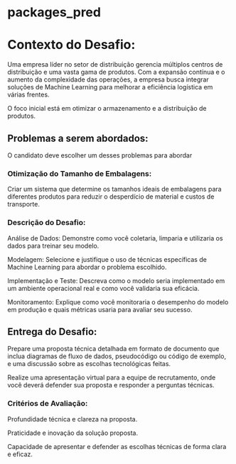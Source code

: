 # packages_pred
# Contexto do Desafio:


Uma empresa líder no setor de distribuição gerencia múltiplos centros de distribuição e uma vasta gama de produtos. Com a expansão contínua e o aumento da complexidade das operações, a empresa busca integrar soluções de Machine Learning para melhorar a eficiência logística em várias frentes.


O foco inicial está em otimizar o armazenamento e a distribuição de produtos.

## Problemas a serem abordados:


O candidato deve escolher um desses problemas para abordar

### Otimização do Tamanho de Embalagens:

Criar um sistema que determine os tamanhos ideais de embalagens para diferentes produtos para reduzir o desperdício de material e custos de transporte.


### Descrição do Desafio:

Análise de Dados: Demonstre como você coletaria, limparia e utilizaria os dados para treinar seu modelo.

Modelagem: Selecione e justifique o uso de técnicas específicas de Machine Learning para abordar o problema escolhido.

Implementação e Teste: Descreva como o modelo seria implementado em um ambiente operacional real e como você validaria sua eficácia.

Monitoramento: Explique como você monitoraria o desempenho do modelo em produção e quais métricas usaria para avaliar seu sucesso.

## Entrega do Desafio:

Prepare uma proposta técnica detalhada em formato de documento que inclua diagramas de fluxo de dados, pseudocódigo ou código de exemplo, e uma discussão sobre as escolhas tecnológicas feitas.

Realize uma apresentação virtual para a equipe de recrutamento, onde você deverá defender sua proposta e responder a perguntas técnicas.

### Critérios de Avaliação:

Profundidade técnica e clareza na proposta.

Praticidade e inovação da solução proposta.

Capacidade de apresentar e defender as escolhas técnicas de forma clara e eficaz.